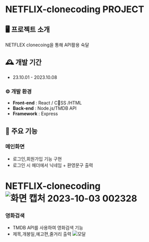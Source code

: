 # NETFLIX-clonecoding PROJECT


## 🖥 프로젝트 소개
NETFLEX clonecoing을 통해 API활용 숙달
<br>

## 🕰 개발 기간
* 23.10.01 - 2023.10.08

### ⚙ 개발 환경

- **Front-end** : React / CSS /HTML
- **Back-end** : Node.js/TMDB API
- **Framework** : Express


## 📌 주요 기능
### 메인화면
- 로그인,회원가입 기능 구현
- 로그인 시 헤더에서 닉네임 + 환영문구 출력
# NETFLIX-clonecoding![화면 캡처 2023-10-03 002328](https://github.com/KayGenius/NETFLIX-clonecoding/assets/138184932/4f3a3941-dc31-4477-8be7-d35a4d2e3c62)

### 영화검색
- TMDB API를 사용하여 영화검색 기능
- 제목,개봉일,예고편,줄거리 출력
![모달](https://github.com/KayGenius/NETFLIX-clonecoding/assets/138184932/c424afe6-e90e-430c-a417-c8033bb18b9d)





